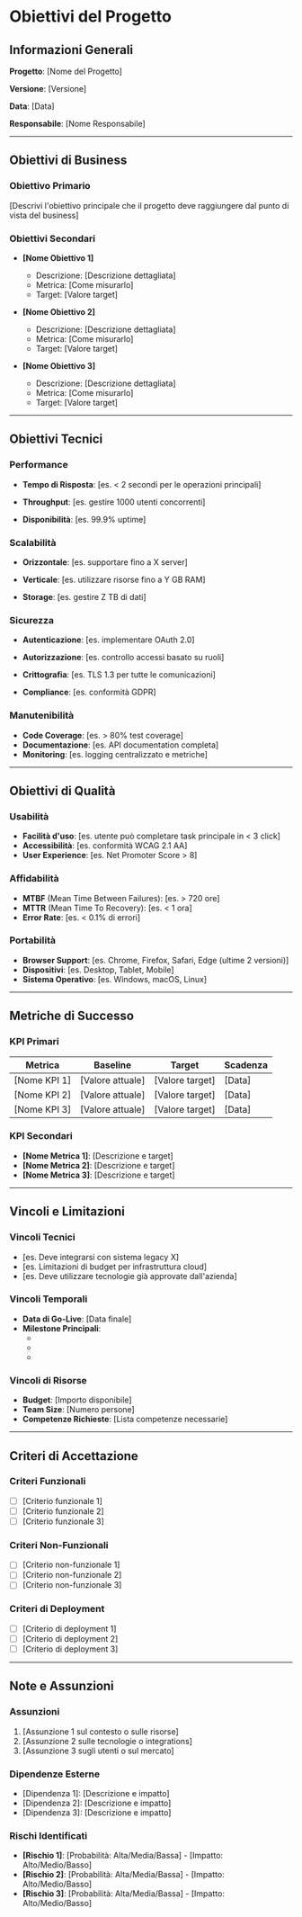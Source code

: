 # Obiettivi del Progetto

## Informazioni Generali

**Progetto**: [Nome del Progetto]

**Versione**: [Versione]

**Data**: [Data]

**Responsabile**: [Nome Responsabile]

---

## Obiettivi di Business

### Obiettivo Primario

[Descrivi l'obiettivo principale che il progetto deve raggiungere dal punto di vista del business]

### Obiettivi Secondari

- **[Nome Obiettivo 1]**

  - Descrizione: [Descrizione dettagliata]
  - Metrica: [Come misurarlo]
  - Target: [Valore target]

- **[Nome Obiettivo 2]**

  - Descrizione: [Descrizione dettagliata]
  - Metrica: [Come misurarlo]
  - Target: [Valore target]

- **[Nome Obiettivo 3]**

  - Descrizione: [Descrizione dettagliata]
  - Metrica: [Come misurarlo]
  - Target: [Valore target]

---

## Obiettivi Tecnici

### Performance

- **Tempo di Risposta**: [es. < 2 secondi per le operazioni principali]

- **Throughput**: [es. gestire 1000 utenti concorrenti]

- **Disponibilità**: [es. 99.9% uptime]

### Scalabilità

- **Orizzontale**: [es. supportare fino a X server]

- **Verticale**: [es. utilizzare risorse fino a Y GB RAM]

- **Storage**: [es. gestire Z TB di dati]

### Sicurezza

- **Autenticazione**: [es. implementare OAuth 2.0]

- **Autorizzazione**: [es. controllo accessi basato su ruoli]

- **Crittografia**: [es. TLS 1.3 per tutte le comunicazioni]
- **Compliance**: [es. conformità GDPR]

### Manutenibilità

- **Code Coverage**: [es. > 80% test coverage]
- **Documentazione**: [es. API documentation completa]
- **Monitoring**: [es. logging centralizzato e metriche]

---

## Obiettivi di Qualità

### Usabilità

- **Facilità d'uso**: [es. utente può completare task principale in < 3 click]
- **Accessibilità**: [es. conformità WCAG 2.1 AA]
- **User Experience**: [es. Net Promoter Score > 8]

### Affidabilità

- **MTBF** (Mean Time Between Failures): [es. > 720 ore]
- **MTTR** (Mean Time To Recovery): [es. < 1 ora]
- **Error Rate**: [es. < 0.1% di errori]

### Portabilità

- **Browser Support**: [es. Chrome, Firefox, Safari, Edge (ultime 2 versioni)]
- **Dispositivi**: [es. Desktop, Tablet, Mobile]
- **Sistema Operativo**: [es. Windows, macOS, Linux]

---

## Metriche di Successo

### KPI Primari
| Metrica | Baseline | Target | Scadenza |
|---------|----------|---------|----------|
| [Nome KPI 1] | [Valore attuale] | [Valore target] | [Data] |
| [Nome KPI 2] | [Valore attuale] | [Valore target] | [Data] |
| [Nome KPI 3] | [Valore attuale] | [Valore target] | [Data] |

### KPI Secondari

- **[Nome Metrica 1]**: [Descrizione e target]
- **[Nome Metrica 2]**: [Descrizione e target]
- **[Nome Metrica 3]**: [Descrizione e target]

---

## Vincoli e Limitazioni

### Vincoli Tecnici

- [es. Deve integrarsi con sistema legacy X]
- [es. Limitazioni di budget per infrastruttura cloud]
- [es. Deve utilizzare tecnologie già approvate dall'azienda]

### Vincoli Temporali

- **Data di Go-Live**: [Data finale]
- **Milestone Principali**: 
  - [Milestone 1]: [Data]
  - [Milestone 2]: [Data]
  - [Milestone 3]: [Data]

### Vincoli di Risorse

- **Budget**: [Importo disponibile]
- **Team Size**: [Numero persone]
- **Competenze Richieste**: [Lista competenze necessarie]

---

## Criteri di Accettazione

### Criteri Funzionali

- [ ] [Criterio funzionale 1]
- [ ] [Criterio funzionale 2]
- [ ] [Criterio funzionale 3]

### Criteri Non-Funzionali

- [ ] [Criterio non-funzionale 1]
- [ ] [Criterio non-funzionale 2]
- [ ] [Criterio non-funzionale 3]

### Criteri di Deployment

- [ ] [Criterio di deployment 1]
- [ ] [Criterio di deployment 2]
- [ ] [Criterio di deployment 3]

---

## Note e Assunzioni

### Assunzioni

1. [Assunzione 1 sul contesto o sulle risorse]
2. [Assunzione 2 sulle tecnologie o integrations]
3. [Assunzione 3 sugli utenti o sul mercato]

### Dipendenze Esterne

- [Dipendenza 1]: [Descrizione e impatto]
- [Dipendenza 2]: [Descrizione e impatto]
- [Dipendenza 3]: [Descrizione e impatto]

### Rischi Identificati

- **[Rischio 1]**: [Probabilità: Alta/Media/Bassa] - [Impatto: Alto/Medio/Basso]
- **[Rischio 2]**: [Probabilità: Alta/Media/Bassa] - [Impatto: Alto/Medio/Basso]
- **[Rischio 3]**: [Probabilità: Alta/Media/Bassa] - [Impatto: Alto/Medio/Basso]
